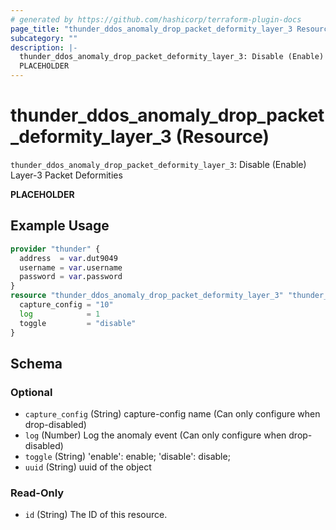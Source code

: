 ```yaml
---
# generated by https://github.com/hashicorp/terraform-plugin-docs
page_title: "thunder_ddos_anomaly_drop_packet_deformity_layer_3 Resource - terraform-provider-thunder"
subcategory: ""
description: |-
  thunder_ddos_anomaly_drop_packet_deformity_layer_3: Disable (Enable) Layer-3 Packet Deformities
  PLACEHOLDER
---
```


# thunder_ddos_anomaly_drop_packet_deformity_layer_3 (Resource)

`thunder_ddos_anomaly_drop_packet_deformity_layer_3`: Disable (Enable) Layer-3 Packet Deformities

__PLACEHOLDER__

## Example Usage

```terraform
provider "thunder" {
  address  = var.dut9049
  username = var.username
  password = var.password
}
resource "thunder_ddos_anomaly_drop_packet_deformity_layer_3" "thunder_ddos_anomaly_drop_packet_deformity_layer_3" {
  capture_config = "10"
  log            = 1
  toggle         = "disable"
}
```

<!-- schema generated by tfplugindocs -->
## Schema

### Optional

- `capture_config` (String) capture-config name (Can only configure when drop-disabled)
- `log` (Number) Log the anomaly event (Can only configure when drop-disabled)
- `toggle` (String) 'enable': enable; 'disable': disable;
- `uuid` (String) uuid of the object

### Read-Only

- `id` (String) The ID of this resource.


